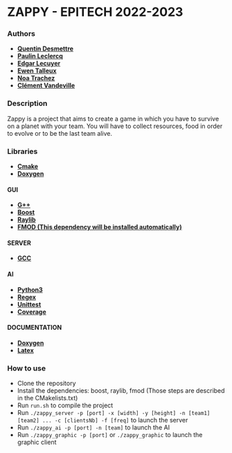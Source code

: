 # ZAPPY - EPITECH 2022-2023

### Authors
- [**Quentin Desmettre**](https://github.com/Quentin-Desmettre)
- [**Paulin Leclercq**](https://github.com/Paulin-Leclercq)
- [**Edgar Lecuyer**](https://github.com/EdgarLec)
- [**Ewen Talleux**](https://github.com/TalleuxEwen)
- [**Noa Trachez**](https://github.com/Noa-Trachez)
- [**Clément Vandeville**](https://github.com/ClementVand)

### Description
Zappy is a project that aims to create a game in which you have to survive on a planet with your team. You will have to collect resources, food in order to evolve or to be the last team alive.


### Libraries
- [**Cmake**](https://cmake.org/)
- [**Doxygen**](https://www.doxygen.nl/index.html)

#### GUI
- [**G++**](https://gcc.gnu.org/)
- [**Boost**](https://www.boost.org/)
- [**Raylib**](https://www.raylib.com/)
- [**FMOD (This dependency will be installed automatically)**](https://www.fmod.com/)

#### SERVER
- [**GCC**](https://gcc.gnu.org/)

#### AI
- [**Python3**](https://www.python.org/)
- [**Regex**](https://docs.python.org/3/library/re.html)
- [**Unittest**](https://docs.python.org/3/library/unittest.html)
- [**Coverage**](https://coverage.readthedocs.io/en/coverage-5.5/)

#### DOCUMENTATION
- [**Doxygen**](https://www.doxygen.nl/index.html)
- [**Latex**](https://www.latex-project.org/)

### How to use
- Clone the repository
- Install the dependencies: boost, raylib, fmod (Those steps are described in the CMakelists.txt)
- Run `run.sh` to compile the project
- Run `./zappy_server -p [port] -x [width] -y [height] -n [team1] [team2] ... -c [clientsNb] -f [freq]` to launch the server
- Run `./zappy_ai -p [port] -n [team]` to launch the AI
- Run `./zappy_graphic -p [port]` or  `./zappy_graphic` to launch the graphic client

